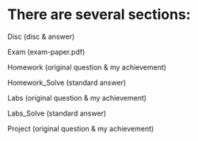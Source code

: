 # There are several sections:
Disc  (disc & answer)

Exam  (exam-paper.pdf)

Homework  (original question & my achievement)

Homework_Solve  (standard answer)

Labs  (original question & my achievement)

Labs_Solve  (standard answer)

Project  (original question & my achievement)
